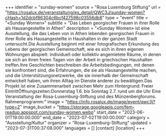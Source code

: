 +++
identifier = "sunday-women"
source = "Rosa Luxemburg Stiftung"
url = "https://rosalux.de/veranstaltung/es_detail/QWC3J/sunday-women?cHash=1d2dcbf86304c6bcf427598c03556db8"
type = "event"
title = "«Sunday Women»"
subtitle = "Das Leben georgischer Frauen in ihrer Rolle als Hausangestellte in Athen"
description = "«Sunday Women» ist eine Ausstellung, die das Leben von in Athen lebenden georgischen Frauen in ihrer Rolle als Hausangestellte in Haushalten in der ganzen Stadt untersucht.Die Ausstellung beginnt mit einer fotografischen Erkundung des Lebens der georgischen Gemeinschaft, wie es sich in ihren eigenen Wohnungen abspielt: individuell oder kollektiv angemietete Räume, in denen sie sich an ihren freien Tagen von der Arbeit in griechischen Haushalten treffen.Ihre Geschichten beschreiben die Arbeitsbedingungen, mit denen sie konfrontiert sind, die Erfahrungen, die sie als Hausangestellte machen, und die Unterstützungsnetzwerke, die sie innerhalb der Gemeinschaft entwickelt haben, um ihren Alltag im Dienste anderer zu bewältigen.Das Projekt ist eine Zusammenarbeit zwischen 
Mehr zum Hintergrund:
Freier EintrittÖffnungszeiten:Donnerstag 1.6. bis Sonntag 2.7. rund um die Uhr
Eine Veranstaltung der Rosa-Luxemburg-Stiftung und des Münzenbergforums.
Rahmenprogramm:"
image = "https://info.rosalux.de/image/event/qwc3j?type=2"
image_bucket = "https://storage.googleapis.com/fem-readup.appspot.com/sunday-women.webp"
start_date = "2023-06-01T19:00:00.000"
end_date = "2023-07-02T19:00:00.000"
category = "Ausstellung/Kultur"
organizer = "Rosa-Luxemburg-Stiftung"
updated = "2023-07-31T00:37:08.000"
languages = []
[contact]
[location]
+++